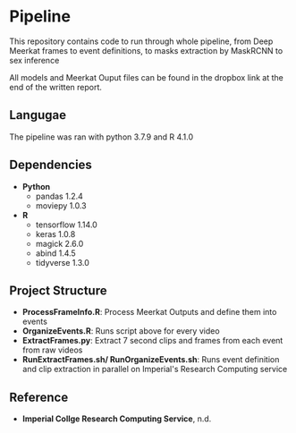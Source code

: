 # Pipeline
This repository contains code to run through whole pipeline, from Deep Meerkat frames to event definitions, to masks extraction by MaskRCNN to sex inference

All models and Meerkat Ouput files can be found in the dropbox link at the end of the written report.

## Langugae
The pipeline was ran with python 3.7.9 and R 4.1.0

## Dependencies
- **Python**
    - pandas 1.2.4
    - moviepy 1.0.3
- **R**
    - tensorflow 1.14.0
    - keras 1.0.8
    - magick 2.6.0
    - abind 1.4.5
    - tidyverse 1.3.0


## Project Structure
- **ProcessFrameInfo.R**: Process Meerkat Outputs and define them into events
- **OrganizeEvents.R**: Runs script above for every video
- **ExtractFrames.py**: Extract 7 second clips and frames from each event from raw videos
- **RunExtractFrames.sh/ RunOrganizeEvents.sh**: Runs event definition and clip extraction in parallel on Imperial's Research Computing service


## Reference
- **Imperial Collge Research Computing Service**, n.d.